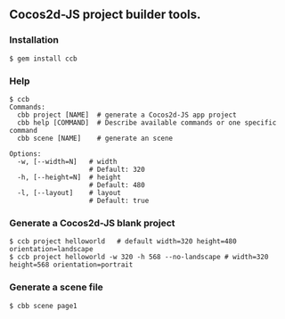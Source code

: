 ## Cocos2d-JS project builder tools.

### Installation

    $ gem install ccb 

### Help

    $ ccb 
    Commands:
      cbb project [NAME]  # generate a Cocos2d-JS app project
      cbb help [COMMAND]  # Describe available commands or one specific command
      cbb scene [NAME]    # generate an scene

    Options:
      -w, [--width=N]   # width
                        # Default: 320
      -h, [--height=N]  # height
                        # Default: 480
      -l, [--layout]    # layout
                        # Default: true

### Generate a Cocos2d-JS blank project

    $ ccb project helloworld   # default width=320 height=480 orientation=landscape
    $ ccb project helloworld -w 320 -h 568 --no-landscape # width=320 height=568 orientation=portrait         	  

### Generate a scene file

    $ cbb scene page1
    
